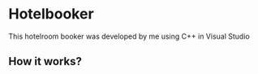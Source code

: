 # Hotelbooker
This hotelroom booker was developed by me using C++ in Visual Studio

## How it works?
